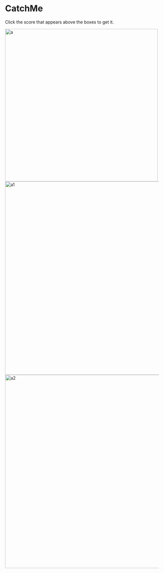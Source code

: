 # CatchMe
Click the score that appears above the boxes to get it.

<img width="500" alt="a" src="https://user-images.githubusercontent.com/75726319/168277241-d3ff9a25-1992-410d-905e-92265df41e8d.PNG">

<img width="634" alt="a1" src="https://user-images.githubusercontent.com/75726319/168277572-cc221774-5aa0-41bd-91dc-dc64d9828901.PNG">

<img width="634" alt="a2" src="https://user-images.githubusercontent.com/75726319/168277928-96ee7087-956f-449d-9857-3248c3ce8922.PNG">
